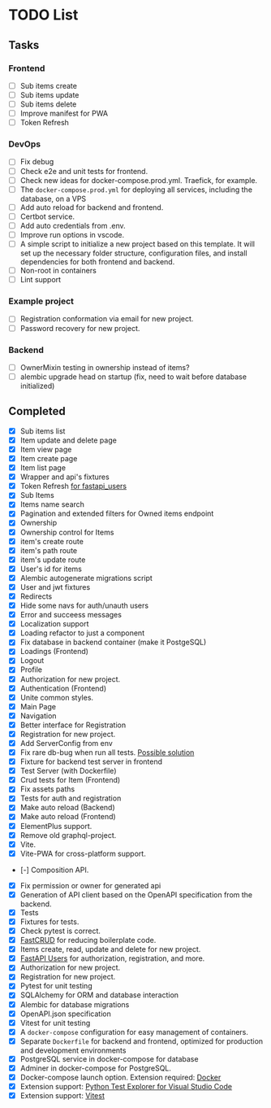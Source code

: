 # TODO List

## Tasks

### Frontend
- [ ] Sub items create
- [ ] Sub items update
- [ ] Sub items delete
- [ ] Improve manifest for PWA
- [ ] Token Refresh

### DevOps
- [ ] Fix debug
- [ ] Check e2e and unit tests for frontend.
- [ ] Check new ideas for docker-compose.prod.yml. Traefick, for example.
- [ ] The `docker-compose.prod.yml` for deploying all services, including the database, on a VPS
- [ ] Add auto reload for backend and frontend.
- [ ] Certbot service.
- [ ] Add auto credentials from .env.
- [ ] Improve run options in vscode.
- [ ] A simple script to initialize a new project based on this template. It will set up the necessary folder structure, configuration files, and install dependencies for both frontend and backend.
- [ ] Non-root in containers
- [ ] Lint support

### Example project
- [ ] Registration conformation via email for new project.
- [ ] Password recovery for new project.

### Backend
- [ ] OwnerMixin testing in ownership instead of items?
- [ ] alembic upgrade head on startup (fix, need to wait before database initialized)

## Completed
- [x] Sub items list
- [x] Item update and delete page
- [x] Item view page
- [x] Item create page
- [x] Item list page
- [x] Wrapper and api's fixtures
- [x] Token Refresh [for fastapi_users](https://github.com/fastapi-users/fastapi-users/discussions/350)
- [x] Sub Items
- [x] Items name search
- [x] Pagination and extended filters for Owned items endpoint
- [x] Ownership
- [x] Ownership control for Items
- [x] item's create route
- [x] item's path route
- [x] item's update route
- [x] User's id for items
- [x] Alembic autogenerate migrations script
- [x] User and jwt fixtures
- [x] Redirects
- [x] Hide some navs for auth/unauth users
- [x] Error and succeess messages
- [x] Localization support
- [x] Loading refactor to just a component
- [x] Fix database in backend container (make it PostgeSQL)
- [x] Loadings (Frontend)
- [x] Logout
- [x] Profile
- [x] Authorization for new project.
- [x] Authentication (Frontend)
- [x] Unite common styles.
- [x] Main Page
- [x] Navigation
- [x] Better interface for Registration
- [x] Registration for new project.
- [x] Add ServerConfig from env
- [x] Fix rare db-bug when run all tests. [Possible solution](https://stackoverflow.com/questions/77968323/invalidrequesterror-during-concurrent-requests-with-fastapi-aiosqlite-and-sqla)
- [x] Fixture for backend test server in frontend
- [x] Test Server (with Dockerfile)
- [x] Crud tests for Item (Frontend)
- [x] Fix assets paths
- [x] Tests for auth and registration
- [x] Make auto reload (Backend)
- [x] Make auto reload (Frontend)
- [x] ElementPlus support.
- [x] Remove old graphql-project.
- [x] Vite.
- [x] Vite-PWA for cross-platform support.
- [-] Composition API.
- [x] Fix permission or owner for generated api
- [x] Generation of API client based on the OpenAPI specification from the backend.
- [x] Tests
- [x] Fixtures for tests.
- [x] Check pytest is correct.
- [x] [FastCRUD](https://github.com/igorbenav/fastcrud) for reducing boilerplate code.
- [x] Items create, read, update and delete for new project.
- [x] [FastAPI Users](https://github.com/fastapi-users/fastapi-users) for authorization, registration, and more.
- [x] Authorization for new project.
- [x] Registration for new project.
- [x] Pytest for unit testing
- [x] SQLAlchemy for ORM and database interaction
- [x] Alembic for database migrations
- [x] OpenAPI.json specification
- [x] Vitest for unit testing
- [x] A `docker-compose` configuration for easy management of containers.
- [x] Separate `Dockerfile` for backend and frontend, optimized for production and development environments
- [x] PostgreSQL service in docker-compose for database
- [x] Adminer in docker-compose for PostgreSQL.
- [x] Docker-compose launch option. Extension required: [Docker](https://marketplace.visualstudio.com/items?itemName=ms-azuretools.vscode-docker)
- [x] Extension support: [Python Test Explorer for Visual Studio Code](https://marketplace.visualstudio.com/items?itemName=LittleFoxTeam.vscode-python-test-adapter)
- [x] Extension support: [Vitest](https://marketplace.visualstudio.com/items?itemName=vitest.explorer)
